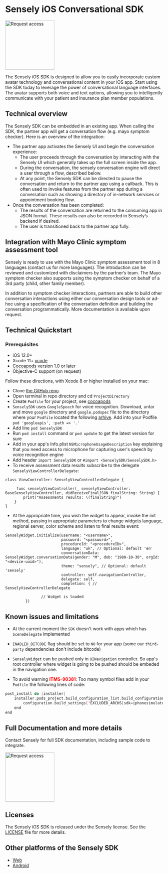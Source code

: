 # Sensely iOS Conversational SDK

<a href="https://docs.google.com/forms/d/e/1FAIpQLSd0IG28QiYD-_BChDa0OrV3BgAzFJawFvTy6WZFPhmyUb9PCQ/viewform?usp=sf_link"><img src="https://cl.ly/ca1a088639e6/request-access-button.png" alt="Request access" width="157"></a>

The Sensely iOS SDK is designed to allow you to easily incorporate custom avatar technology and conversational content in your iOS app. Start using the SDK today to leverage the power of conversational language interfaces. The avatar supports both voice and text options, allowing you to intelligently communicate with your patient and insurance plan member populations.

## Technical overview

The Sensely SDK can be embedded in an existing app. When calling the SDK, the partner app will get a conversation flow (e.g. mayo symptom checker). Here is an overview of the integration:

* The partner app activates the Sensely UI and begin the conversation experience:
    * The user proceeds through the conversation by interacting with the Sensely UI which generally takes up the full screen inside the app.
    * During the conversation, the sensely conversation engine will direct a user through a flow, described below.
    * At any point, the Sensely SDK can be directed to pause the conversation and return to the partner app using a callback. This is often used to invoke features from the partner app during a conversation such as showing a directory of in-network services or appointment booking flow. 
* Once the conversation has been completed:
    * The results of the conversation are returned to the consuming app in JSON format. These results can also be recorded in Sensely’s backend if desired.
    * The user is transitioned back to the partner app fully.

## Integration with Mayo Clinic symptom assessment tool

Sensely is ready to use with the Mayo Clinic symptom assessment tool in 8 languages (contact us for more languages). The introduction can be reviewed and customized with disclaimers by the partner’s team. The Mayo symptom checker also supports using the symptom checker on behalf of a 3rd party (child, other family member).

In addition to symptom checker interactions, partners are able to build other conversation interactions using either our conversation design tools or ad-hoc using a specification of the conversation definition and building the conversation programmatically. More documentation is available upon request. 

## Technical Quickstart

### Prerequisites
- iOS 12.0+
- Xcode 11+ [xcode]
- [Cocoapods][cocoapods] version 1.0 or later
- Objective-C support (on request)

Follow these directions, with Xcode 8 or higher installed on your mac:
* Clone [the GitHub repo](https://github.com/Sensely/SDK-iOS).
* Open terminal in repo directory and cd `ProjectDirectory`
* Create `Podfile` for your project, see [cocoapods](https://cocoapods.org/)
* `SenselySDK` uses `GoogleSpeech` for voice recognition. Download, untar and move `google` directory and `google.podspec` file to the directory where your `Podfile` located the following [arhive](https://github.com/Sensely/SDK-iOS/blob/master/third-party/google-deps.tar.gz). Add into your Podfile `pod 'googleapis', :path => '.'`
* Add line `pod SenselySDK` 
* Run `pod install` command or `pod update` to get the latest version for sure
* Add in your app's Info.plist `NSMicrophoneUsageDescription` key explaining that you need access to microphone for capturing user's speech by voice recognition engine
* Add header `import SenselySDK` or `#import <SenselySDK/SenselySDK.h>`
* To receive assessment data results subscribe to the delegate `SenselyViewControllerDelegate`:
```
class ViewController: SenselyViewControllerDelegate {
    
     func senselyViewController(_ senselyViewController: BaseSenselyViewController, didReceiveFinalJSON finalString: String) {
        print("Assessments results: \(finalString)")
    }
}
```
* At the appropriate time, you wish the widget to appear, invoke the init method, passing in appropriate parameters to change widgets language, regional server, color scheme and listen to final results event:
```
SenselyWidget.initialize(username: "<username>",
                         password: "<password>",
                         procedureId: "<procedureID>",
                         language: "uk", // Optional: default 'en'
                         conversationData: SenselyWidget.conversationData(gender: "M", dob: "1980-10-30", orgId: "<device-uuid>"),
                         theme: "sensely", // Optional: default 'sensely'
                         controller: self.navigationController,
                         delegate: self,
                         completion: { // SenselyViewControllerDelegate
                
                // Widget is loaded
         })
```

## Known issues and limitations

- At the current moment the `SDK` doesn't work with apps which has `SceneDelegate` implemented

- `ENABLED_BITCODE` flag should be set to `NO` for your app (some our `third-party` dependencies don't include bitcode)

- `SenselyWidget` can be pushed only in `UINavigation` controller. So app's root controller where widget is going to be pushed should be embeded in the navigation one.

- To avoid warning <span style="color:red">**ITMS-90381**</span>: Too many symbol files add in your `Podfile` the following lines of code:
```swift
post_install do |installer|
    installer.pods_project.build_configuration_list.build_configurations.each do |configuration|
        configuration.build_settings['EXCLUDED_ARCHS[sdk=iphonesimulator*]'] = 'arm64'
    end
end
```


## Full Documentation and more details

  Contact Sensely for full SDK documentation, including sample code to integrate.
  
  <a href="https://docs.google.com/forms/d/e/1FAIpQLSd0IG28QiYD-_BChDa0OrV3BgAzFJawFvTy6WZFPhmyUb9PCQ/viewform?usp=sf_link"><img src="https://cl.ly/ca1a088639e6/request-access-button.png" alt="Request access" width="157"></a>

## Licenses

The Sensely iOS SDK is released under the Sensely license. See the [LICENSE] file for more details.

[LICENSE]: https://github.com/Sensely/SDK-iOS/blob/master/LICENSE
[cocoapods]: https://cocoapods.org/
[xcode]: https://developer.apple.com/xcode/
[documentation page]: https://sensely.github.io/SDK-iOS/

## Other platforms of the Sensely SDK
* [Web](https://github.com/Sensely/SDK-Web/)
* [Android](https://github.com/Sensely/SDK-Android)
